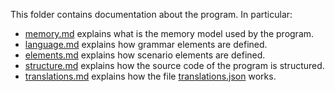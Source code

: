 
This folder contains documentation about the program.
In particular:
- [memory.md](./memory.md) explains what is the memory model used by the program.
- [language.md](./language.md) explains how grammar elements are defined.
- [elements.md](./elements.md) explains how scenario elements are defined.
- [structure.md](./structure.md) explains how the source code of the program is structured.
- [translations.md](./translations.md) explains how the file [translations.json](../web/translations.json) works.

